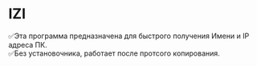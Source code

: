 # IZI
:white_check_mark:Эта программа предназначена для быстрого получения Имени и IP адреса ПК. <br>
:white_check_mark:Без установочника, работает после протсого копирования.<br>
